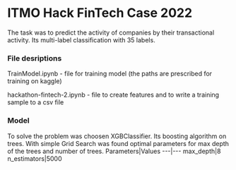 # ITMO Hack FinTech Case 2022

The task was to predict the activity of companies by their transactional activity. Its multi-label classification with 35 labels.
### File desriptions
TrainModel.ipynb - file for training model (the paths are prescribed for training on kaggle)

hackathon-fintech-2.ipynb - file to create features and to write a training sample to a csv file

### Model
To solve the problem was choosen XGBClassifier. Its boosting algorithm on trees. With simple Grid Search was found optimal parameters for max depth of the trees and number of trees.
Parameters|Values
---|---
max_depth|8
n_estimators|5000
